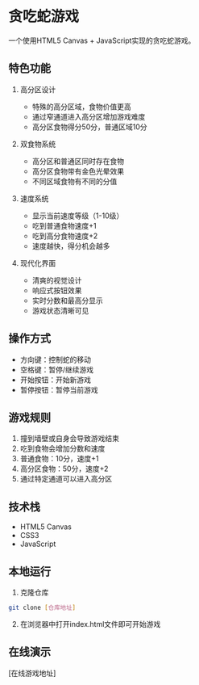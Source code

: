# 贪吃蛇游戏

一个使用HTML5 Canvas + JavaScript实现的贪吃蛇游戏。

## 特色功能

1. 高分区设计
   - 特殊的高分区域，食物价值更高
   - 通过窄通道进入高分区增加游戏难度
   - 高分区食物得分50分，普通区域10分

2. 双食物系统
   - 高分区和普通区同时存在食物
   - 高分区食物带有金色光晕效果
   - 不同区域食物有不同的分值

3. 速度系统
   - 显示当前速度等级（1-10级）
   - 吃到普通食物速度+1
   - 吃到高分食物速度+2
   - 速度越快，得分机会越多

4. 现代化界面
   - 清爽的视觉设计
   - 响应式按钮效果
   - 实时分数和最高分显示
   - 游戏状态清晰可见

## 操作方式

- 方向键：控制蛇的移动
- 空格键：暂停/继续游戏
- 开始按钮：开始新游戏
- 暂停按钮：暂停当前游戏

## 游戏规则

1. 撞到墙壁或自身会导致游戏结束
2. 吃到食物会增加分数和速度
3. 普通食物：10分，速度+1
4. 高分区食物：50分，速度+2
5. 通过特定通道可以进入高分区

## 技术栈

- HTML5 Canvas
- CSS3
- JavaScript

## 本地运行

1. 克隆仓库
```bash
git clone [仓库地址]
```

2. 在浏览器中打开index.html文件即可开始游戏

## 在线演示

[在线游戏地址] 